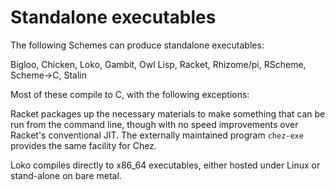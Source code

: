 # Standalone executables

The following Schemes can produce standalone executables:

Bigloo, Chicken, Loko, Gambit, Owl Lisp, Racket, Rhizome/pi, RScheme, Scheme->C, Stalin

Most of these compile to C, with the following exceptions:

Racket packages up the necessary materials
to make something that can be run from the command line,
though with no speed improvements over Racket's conventional JIT.
The externally maintained program `chez-exe` provides the same
facility for Chez.

Loko compiles directly to x86_64 executables, either hosted under Linux
or stand-alone on bare metal.

